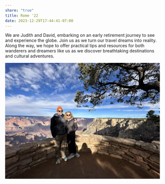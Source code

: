 ```yaml
---
share: "true"
title: Rome '22
date: 2023-12-29T17:44:41-07:00
---
```




️We are Judith and David, embarking on an early retirement journey to see and experience the globe. Join us as we turn our travel dreams into reality. Along the way, we hope to offer practical tips and resources for both wanderers and dreamers like us as we discover breathtaking destinations and cultural adventures. 


![Judith and David at the Grand Canyon](../../images/DJI_20231226_150431_418.jpg)